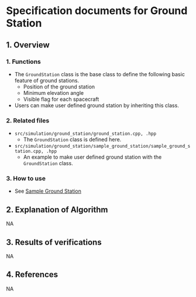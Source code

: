 # Specification documents for Ground Station

## 1.  Overview

### 1. Functions
- The `GroundStation` class is the base class to define the following basic feature of ground stations.
  - Position of the ground station
  - Minimum elevation angle
  - Visible flag for each spacecraft
- Users can make user defined ground station by inheriting this class.

### 2. Related files
- `src/simulation/ground_station/ground_station.cpp, .hpp`
  - The `GroundStation` class is defined here.
- `src/simulation/ground_station/sample_ground_station/sample_ground_station.cpp, .hpp`
  - An example to make user defined ground station with the `GroundStation` class.

### 3. How to use
- See [Sample Ground Station](./Spec_SampleGroundStation.md)


## 2. Explanation of Algorithm
NA

## 3. Results of verifications
NA

## 4. References
NA
